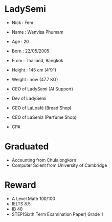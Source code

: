 # LadySemi
- Nick : Fem
- Name : Wanvisa Phumam
- Age : 20
- Born : 22/05/2005
- From : Thailand, Bangkok
- Height : 145 cm (4'9")
- Weight : now (47.7 KG)
  
- CEO of LadySemi (AI Support)
- Dev of LadySemi
- CEO of LaLoafé (Bread Shop)
- CEO of LaSeniz (Perfume Shop)
- CPA

# Graduated
- Accounting from Chulalongkorn
- Computer Scient from University of Cambridge

# Reward
- A Level Math 100/100
- IELTS 8.5
- IB 40
- STEP(Sixth Term Examination Paper) Grade 1

